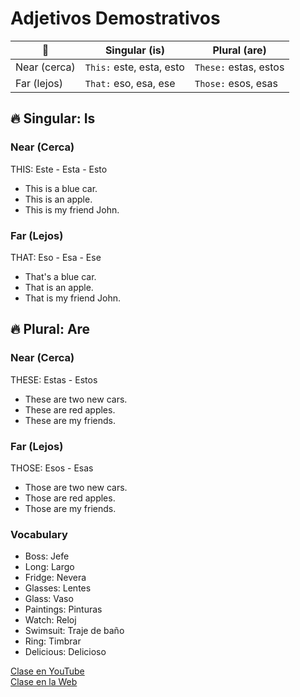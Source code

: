 # Adjetivos Demostrativos

|🐺           |Singular (is)            |Plural (are)          |
|-------------|-------------------------|----------------------|
|Near (cerca) |`This:` este, esta, esto |`These:` estas, estos |
|Far (lejos)  |`That:` eso, esa, ese    |`Those:` esos, esas   |

## 🔥 Singular: Is

### Near (Cerca)

THIS: Este - Esta - Esto

- This is a blue car.
- This is an apple.
- This is my friend John.

### Far (Lejos)

THAT: Eso - Esa - Ese

- That's a blue car.
- That is an apple.
- That is my friend John.

## 🔥 Plural: Are 

### Near (Cerca)

THESE: Estas - Estos

- These are two new cars.
- These are red apples.
- These are my friends.

### Far (Lejos)

THOSE: Esos - Esas

- Those are two new cars.
- Those are red apples.
- Those are my friends. 

### Vocabulary
- Boss: Jefe   
- Long: Largo   
- Fridge: Nevera   
- Glasses: Lentes   
- Glass: Vaso   
- Paintings: Pinturas   
- Watch: Reloj   
- Swimsuit: Traje de baño   
- Ring: Timbrar   
- Delicious: Delicioso   

[Clase en YouTube](https://www.youtube.com/watch?v=TXNJl0oaxxg&list=PLgrNDDl9MxYmUmf19zPiljdg8FKIRmP78&index=14)  
[Clase en la Web](https://www.pacho8a.com/ingl%C3%A9s/curso-ingl%C3%A9s-desde-cero/lecci%C3%B3n-12/)